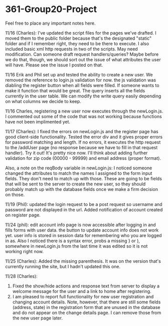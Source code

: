 # 361-Group20-Project

Feel free to place any important notes here.

11/16 (Charles):  I've updated the script files for the pages we've drafted.  I moved them to the public folder because that's the 
  designated "static" folder and if I remember right, they need to be there to execute.
  I also included basic xml http requests in two of the scripts.  May need modification.  Can someone draft request handlers/queries?
  Maybe before we do that, though, we should sort out the issue of what attributes the user will have.  Please see the issue
  I posted on that.

11/16 Erik and Phil set up and tested the ability to create a new user.  We removed the reference to login.js validation for now. the js validation was diabling the register button when all fields were filled. If someone wants to make it function that would be great.  The query inserts all the fields currently in the user table.  We can modify the write query easily depending on what columns we decide to keep. 

11/16 Charles, registering a new user now executes through the newLogin.js. I commented out some of the code that was not working because functions have not been implimented yet. 

11/17 (Charles):  I fixed the errors on newLogin.js and the register page has good client-side functionality.  Tested the error div and it gives proper errors for password matching and length.  If no errors, it executes the http request to the /addUser page (no response because we have to fill in that request handler).  Try it out!  It's pretty nice now.  I'll think about adding further validation for zip code (00000 - 99999) and email address (proper format).

Also, a note on the reqBody variable in newLogin.js:  I noticed someone changed the attributes to match the names I assigned to the form input fields.  They don't need to match up with those.  These are going to be fields that will be sent to the server to create the new user, so they should probably match up with the database fields once we make a firm decision on those.

11/19 (Phil): updated the login request to be a post request so username and password are not displayed in the url.  Added notification of account created on register page.  

11/24 (phil): edit account info page is now accessible after logging in and fills forms with user data. the button to update account info does not work yet.  user info is stored in session data for remembering who you are logged in as. Also I noticed there is a syntax error, probs a missing } or ), somewhere in newLogin.js from the last time it was edited so it is not working right now.  

11/25 (Charles): Added the missing parenthesis.  It was on the version that's currently running the site, but I hadn't updated this one.

11/28  (Charles):
1.  Fixed the show/hide actions and response text from server to display a welcome message for the user and a link to home after registering.
2.  I am pleased to report full functionality for new user registration and changing account details.  Note, however, that there are still some fields (address, state) in the registration form that are unused in the database and do not appear on the change details page.  I can remove those from the new user page later.
